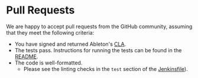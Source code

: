 Pull Requests
=============

We are happy to accept pull requests from the GitHub community, assuming that they meet
the following criteria:

- You have signed and returned Ableton's [CLA][cla].
- The tests pass. Instructions for running the tests can be found in the [README](readme).
- The code is well-formatted.
    * Please see the linting checks in the `test` section of the
      [Jenkinsfile][jenkinsfile]).


[cla]: http://ableton.github.io/cla/
[jenkinsfile]: https://github.com/AbletonDevTools/postgres-pipeline-utils/blob/master/Jenkinsfile
[readme]: https://github.com/AbletonDevTools/postgres-pipeline-utils/blob/master/README.md

